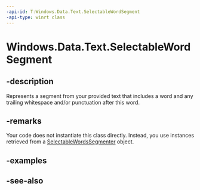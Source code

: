 ```yaml
---
-api-id: T:Windows.Data.Text.SelectableWordSegment
-api-type: winrt class
---
```


<!-- Class syntax.
public class SelectableWordSegment : Windows.Data.Text.ISelectableWordSegment
-->

# Windows.Data.Text.SelectableWordSegment

## -description
Represents a segment from your provided text that includes a word and any trailing whitespace and/or punctuation after this word.

## -remarks
Your code does not instantiate this class directly. Instead, you use instances retrieved from a [SelectableWordsSegmenter](selectablewordssegmenter.md) object.

## -examples

## -see-also
